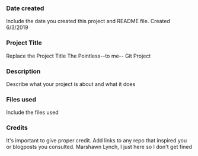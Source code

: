 ### Date created
Include the date you created this project and README file.
Created 6/3/2019

### Project Title
Replace the Project Title
The Pointless--to me-- Git Project

### Description
Describe what your project is about and what it does


### Files used
Include the files used

### Credits
It's important to give proper credit. Add links to any repo that inspired you or blogposts you consulted.
Marshawn Lynch, I just here so I don't get fined
